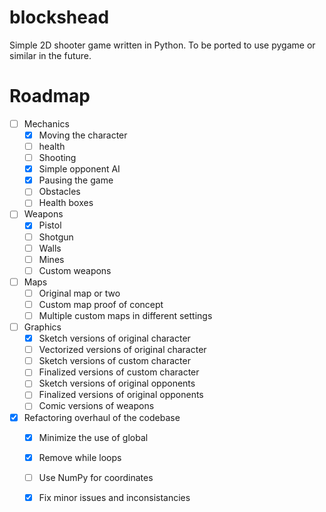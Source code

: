 # blockshead

Simple 2D shooter game written in Python. To be ported to use pygame or similar in the future.

# Roadmap

- [ ] Mechanics
  - [x] Moving the character
  - [ ] health
  - [ ] Shooting
  - [x] Simple opponent AI
  - [x] Pausing the game
  - [ ] Obstacles
  - [ ] Health boxes
- [ ] Weapons
  - [x] Pistol
  - [ ] Shotgun
  - [ ] Walls
  - [ ] Mines
  - [ ] Custom weapons
- [ ] Maps
  - [ ] Original map or two
  - [ ] Custom map proof of concept
  - [ ] Multiple custom maps in different settings
- [ ] Graphics
  - [x] Sketch versions of original character
  - [ ] Vectorized versions of original character
  - [ ] Sketch versions of custom character
  - [ ] Finalized versions of custom character
  - [ ] Sketch versions of original opponents
  - [ ] Finalized versions of original opponents
  - [ ] Comic versions of weapons
- [x] Refactoring overhaul of the codebase
  - [x] Minimize the use of global
  - [x] Remove while loops
  - [ ] Use NumPy for coordinates
  - [x] Fix minor issues and inconsistancies 

